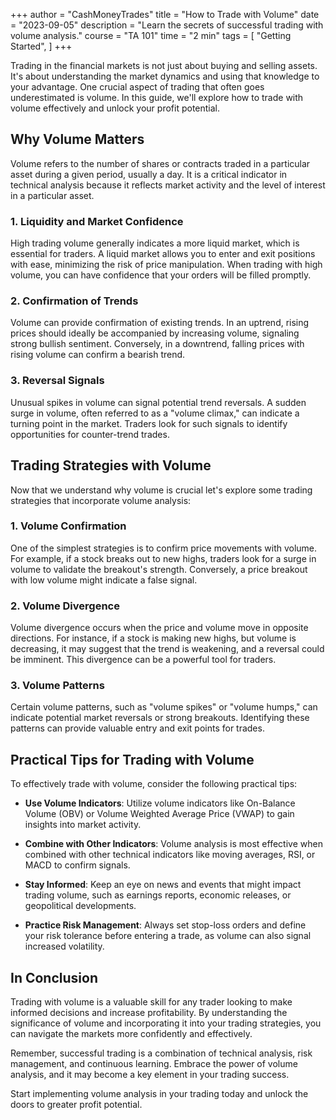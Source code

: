 +++
author = "CashMoneyTrades"
title = "How to Trade with Volume"
date = "2023-09-05"
description = "Learn the secrets of successful trading with volume analysis."
course = "TA 101"
time = "2 min"
tags = [
    "Getting Started",
]
+++


Trading in the financial markets is not just about buying and selling assets. It's about understanding the market dynamics and using that knowledge to your advantage. One crucial aspect of trading that often goes underestimated is volume. In this guide, we'll explore how to trade with volume effectively and unlock your profit potential.

## Why Volume Matters

Volume refers to the number of shares or contracts traded in a particular asset during a given period, usually a day. It is a critical indicator in technical analysis because it reflects market activity and the level of interest in a particular asset.

### **1. Liquidity and Market Confidence**

High trading volume generally indicates a more liquid market, which is essential for traders. A liquid market allows you to enter and exit positions with ease, minimizing the risk of price manipulation. When trading with high volume, you can have confidence that your orders will be filled promptly.

### **2. Confirmation of Trends**

Volume can provide confirmation of existing trends. In an uptrend, rising prices should ideally be accompanied by increasing volume, signaling strong bullish sentiment. Conversely, in a downtrend, falling prices with rising volume can confirm a bearish trend.

### **3. Reversal Signals**

Unusual spikes in volume can signal potential trend reversals. A sudden surge in volume, often referred to as a "volume climax," can indicate a turning point in the market. Traders look for such signals to identify opportunities for counter-trend trades.

## Trading Strategies with Volume

Now that we understand why volume is crucial let's explore some trading strategies that incorporate volume analysis:

### **1. Volume Confirmation**

One of the simplest strategies is to confirm price movements with volume. For example, if a stock breaks out to new highs, traders look for a surge in volume to validate the breakout's strength. Conversely, a price breakout with low volume might indicate a false signal.

### **2. Volume Divergence**

Volume divergence occurs when the price and volume move in opposite directions. For instance, if a stock is making new highs, but volume is decreasing, it may suggest that the trend is weakening, and a reversal could be imminent. This divergence can be a powerful tool for traders.

### **3. Volume Patterns**

Certain volume patterns, such as "volume spikes" or "volume humps," can indicate potential market reversals or strong breakouts. Identifying these patterns can provide valuable entry and exit points for trades.

## Practical Tips for Trading with Volume

To effectively trade with volume, consider the following practical tips:

- **Use Volume Indicators**: Utilize volume indicators like On-Balance Volume (OBV) or Volume Weighted Average Price (VWAP) to gain insights into market activity.

- **Combine with Other Indicators**: Volume analysis is most effective when combined with other technical indicators like moving averages, RSI, or MACD to confirm signals.

- **Stay Informed**: Keep an eye on news and events that might impact trading volume, such as earnings reports, economic releases, or geopolitical developments.

- **Practice Risk Management**: Always set stop-loss orders and define your risk tolerance before entering a trade, as volume can also signal increased volatility.

## In Conclusion

Trading with volume is a valuable skill for any trader looking to make informed decisions and increase profitability. By understanding the significance of volume and incorporating it into your trading strategies, you can navigate the markets more confidently and effectively.

Remember, successful trading is a combination of technical analysis, risk management, and continuous learning. Embrace the power of volume analysis, and it may become a key element in your trading success.

Start implementing volume analysis in your trading today and unlock the doors to greater profit potential.
